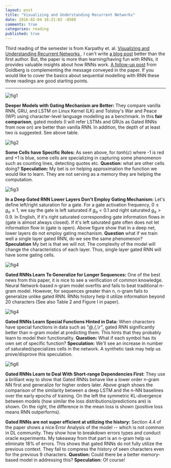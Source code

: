 ```yaml
---
layout: post
title: "Visualizing and Understanding Recurrent Networks"
date: 2016-02-04 16:21:02 -0500
comments: true
categories: reading
published: true
---
```

Third reading of the semester is from Karpathy et. al. [Visualizing and Understanding Recurrent Networks
](http://arxiv.org/pdf/1311.2901v3.pdf).
I can't write [a blog post](http://karpathy.github.io/2015/05/21/rnn-effectiveness/) better than the first author. But, the paper is more than learning/having fun with RNNs, it provides valuable insights about how RNNs work.
[A follow-up post](http://nbviewer.jupyter.org/gist/yoavg/d76121dfde2618422139) from Goldberg is complementing the message conveyed in the paper.
If you would like to cover the basics about sequential modelling with RNN these three readings are good starting points. 

------

![fig1](https://dl.dropboxusercontent.com/u/13917601/pap3_f1.png)

**Deeper Models with Gating Mechanism are Better:**  They compare vanilla RNN, GRU, and LSTM on Linux Kernel (LK) and Tolstoy's War and Peace (WP) using character-level language modelling as a benchmark. In this **fair comparison**, gated models (I will refer LSTMs and GRUs as Gated RNNs from now on) are better than vanilla RNN. In addition, the depth of at least two is suggested. See above table.

![fig2](https://dl.dropboxusercontent.com/u/13917601/pap3_f2.png)

**Some Cells have Specific Roles:** As seen above,  for $tanh(c)$ where -1 is red and +1 is blue, some cells are specializing in capturing some phenomenon such as counting lines, detecting quotes etc.  **Question:** what are other cells doing? **Speculation:** My bet is on helping approximation the function we would like to learn. They are not serving as a memory they are helping the computation.

![fig3](https://dl.dropboxusercontent.com/u/13917601/pap3_f3.png)

**In a Deep Gated RNN Lower Layers Don't Employ Gating Mechanism:** Let's define left/right saturation for a gate. For a gate activation frequency, $0 \leq g_a \leq 1$, we say the gate is left saturated if $g_a < 0.1$ and right saturated $g_a > 0.9$. In English, if it's right saturated corresponding gate information flows in (gate is almost always closed). If it's left saturated gate often does not let information flow in (gate is open). Above figure show that in a deep net, lower layers do not employ gating mechanism. **Question** what if we train well a single layer gated RNN, do we see the same phenomenon? **Speculation** My bet is that we will not. The complexity of the model will change the characteristics of each layer. Thus, single layer gated RNN will have some gating cells.

![fig4](https://dl.dropboxusercontent.com/u/13917601/pap3_f5.png)

**Gated RNNs Learn To Generalize for Longer Sequences:** One of the best news from this paper, it is nice to see a verification of common knowledge. Neural Network-based n-gram model overfits and fails to beat traditional n-gram model. However, for sequences greater than n, n-gram fails to generalize unlike gated RNN. RNNs history help it utilize information beyond 20 characters (See also Table 2 and Figure I in paper).

![fig4](https://dl.dropboxusercontent.com/u/13917601/pap3_f4.png)

**Gated RNNs Learn Special Functions Hinted in Data:** When characters have special functions in data such as *"@,{,\r"*, gated RNN significantly better than n-gram model at predicting them. This hints that they probably learn to model their functionality. **Question:** What if each symbol has its own set of specific function? **Speculation:** We'll see an increase in number of saturated/specializes cells in the network. A synthetic task may help us prove/disprove this speculation.

![fig6](https://dl.dropboxusercontent.com/u/13917601/pap3_f6.png)

**Gated RNNs Learn to Deal With Short-range Dependencies First**: They use a brilliant way to show that Gated RNNs behave like a lower order n-gram NN first and generalize for higher orders later. Above graph shows the comparison of the similarity between a deep LSTM and the n-NN baselines over the early epochs of training. On the left the symmetric KL-divergence between models (how similar the loss distributions/predictions are) is shown. On the right, the difference in the mean loss is shown (positive loss means RNN outperforms). 

**Gated RNNs are not super efficient at utilizing the history:** Section 4.4 of the paper shows a nice Error Analysis of the model -- which is not common in DL community. They show how to breakdown errors types and conduct oracle experiments. My takeaway from that part is an n-gram help us eliminate 18% of errors. This shows that gated RNNs do not fully utilize the previous context. They fail to compress the history of seen characters even for the previous 9 characters. **Question:** Could there be a better memory-based model in addressing this? **Speculation:** Of course!


